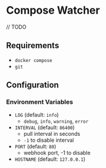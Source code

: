 # Compose Watcher

// TODO

## Requirements

- `docker compose`
- `git`

## Configuration

### Environment Variables

- `LOG` (default: `info`)
  - `debug`, `info`, `warning`, `error`
- `INTERVAL` (default: `86400`)
  - pull interval in seconds
  - `-1` to disable interval
- `PORT` (default: `80`)
  - webhook port, -1 to disable
- `HOSTNAME` (default: `127.0.0.1`)

